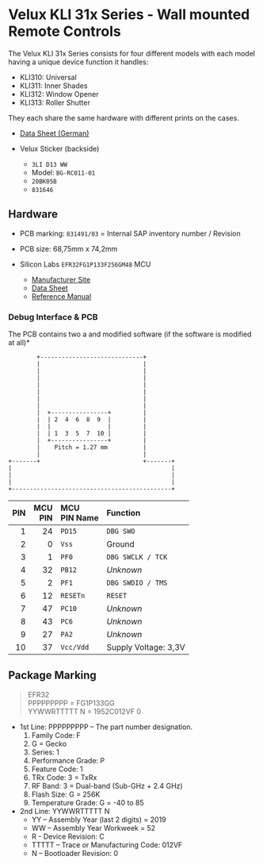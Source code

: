 # Velux KLI 31x Series - Wall mounted Remote Controls

The Velux KLI 31x Series consists for four different models with each model having a unique device function it handles:

- KLI310: Universal
- KLI311: Inner Shades
- KLI312: Window Opener
- KLI313: Roller Shutter

They each share the same hardware with different prints on the cases.

- [Data Sheet (German)](https://velcdn.azureedge.net/-/media/marketing/de/dokumente/pdf/produktanleitungen/produktdatenblatt/integra/velux-produktdatenblatt-funk-wandschalter-kli310_311_312_313.pdf)

- Velux Sticker (backside)
  - `3LI D13 WW`
  - Model: `BG-RC011-01`
  - `20BK05B`
  - `831646`

## Hardware

- PCB marking: `831491/03` = Internal SAP inventory number / Revision
- PCB size: 68,75mm x 74,2mm

- Silicon Labs `EFR32FG1P133F256GM48` MCU
  - [Manufacturer Site](https://www.silabs.com/wireless/proprietary/efr32fg1-series-1-sub-ghz-2-4-ghz-socs)
  - [Data Sheet](https://www.silabs.com/documents/public/data-sheets/efr32fg1-datasheet.pdf)
  - [Reference Manual](https://www.silabs.com/documents/public/reference-manuals/efr32xg1-rm.pdf)

### Debug Interface & PCB

The PCB contains two a and modified software (if the software is modified at all)*

``` ascii title="QFN48 2.4 GHz and Sub-GHz Device Pinout"
        +-----------------------------+
        |                             |
        |                             |
        |                             |
        |                             |
        |                             |
        |                             |
        |                             |
        |  +----------------+         |
        |  | 2  4  6  8  9  |         |
        |  |                |         |
        |  | 1  3  5  7  10 |         |
        |  +----------------+         |
        |    Pitch = 1.27 mm          |
        |                             |
+-------+                             +-------+
|                                             |
|                                             |
|                                             |
+---------------------------------------------+
```

| PIN | MCU<br/>PIN | MCU<br/>PIN Name | Function             |
| --: | ----------: | :--------------- | :------------------- |
| 1   | 24          | `PD15`           | `DBG SWO`            |
| 2   | 0           | `Vss`            | Ground               |
| 3   | 1           | `PF0`            | `DBG SWCLK / TCK`    |
| 4   | 32          | `PB12`           | *Unknown*            |
| 5   | 2           | `PF1`            | `DBG SWDIO / TMS`    |
| 6   | 12          | `RESETn`         | `RESET`              |
| 7   | 47          | `PC10`           | *Unknown*            |
| 8   | 43          | `PC6`            | *Unknown*            |
| 9   | 27          | `PA2`            | *Unknown*            |
| 10  | 37          | `Vcc/Vdd`        | Supply Voltage: 3,3V |



## Package Marking

> EFR32<br/>
> PPPPPPPPP = FG1P133GG<br/>
> YYWWRTTTTT N = 1952C012VF 0

- 1st Line: PPPPPPPPP – The part number designation.
  1. Family Code: F
  2. G = Gecko
  3. Series: 1
  4. Performance Grade: P
  5. Feature Code: 1
  6. TRx Code: 3 = TxRx
  7. RF Band: 3 = Dual-band (Sub-GHz + 2.4 GHz)
  8. Flash Size: G = 256K
  9. Temperature Grade: G = -40 to 85
- 2nd Line: YYWWRTTTTT N
  - YY – Assembly Year (last 2 digits) = 2019
  - WW – Assembly Year Workweek = 52
  - R - Device Revision: C
  - TTTTT – Trace or Manufacturing Code: 012VF
  - N – Bootloader Revision: 0

